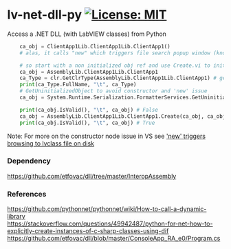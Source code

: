 # lv-net-dll-py [![License: MIT](https://img.shields.io/badge/License-MIT-blue.svg)](https://github.com/etfovac/lv-net-dll-py/blob/master/LICENSE) 
 Access a .NET DLL (with LabVIEW classes) from Python  

``` python 
    ca_obj = ClientApp1Lib.ClientApp1Lib.ClientApp1()  
    # alas, it calls "new" which triggers file search popup window (known LabVIEW class issue)  
```  
``` python
    # so start with a non initialized obj ref and use Create.vi to initialize the LabVIEW class ref
    ca_obj = AssemblyLib.ClientApp1Lib.ClientApp1  
    ca_Type = clr.GetClrType(AssemblyLib.ClientApp1Lib.ClientApp1) # get type  
    print(ca_Type.FullName, "\t", ca_Type)  
    # GetUninitializedObject to avoid constructor and 'new' issue  
    ca_obj = System.Runtime.Serialization.FormatterServices.GetUninitializedObject(ca_Type)  
```  
``` python
    print(ca_obj.IsValid(), "\t", ca_obj) # False
    ca_obj = AssemblyLib.ClientApp1Lib.ClientApp1.Create(ca_obj, ca_obj)
    print(ca_obj.IsValid(), "\t", ca_obj) # True
``` 
Note: For more on the constructor node issue in VS see <a href="https://github.com/etfovac/dll/issues/2#issue-673036198">'new' triggers browsing to lvclass file on disk</a>  

### Dependency
https://github.com/etfovac/dll/tree/master/InteropAssembly

### References
https://github.com/pythonnet/pythonnet/wiki/How-to-call-a-dynamic-library  
https://stackoverflow.com/questions/49942487/python-for-net-how-to-explicitly-create-instances-of-c-sharp-classes-using-dif  
https://github.com/etfovac/dll/blob/master/ConsoleApp_RA_e0/Program.cs

